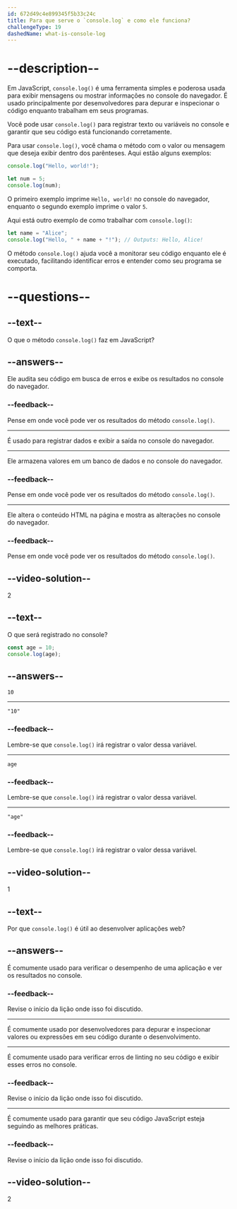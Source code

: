 ```yaml
---
id: 672d49c4e899345f5b33c24c
title: Para que serve o `console.log` e como ele funciona?
challengeType: 19
dashedName: what-is-console-log
---
```


# --description--

Em JavaScript, `console.log()` é uma ferramenta simples e poderosa usada para exibir mensagens ou mostrar informações no console do navegador. É usado principalmente por desenvolvedores para depurar e inspecionar o código enquanto trabalham em seus programas.

Você pode usar `console.log()` para registrar texto ou variáveis no console e garantir que seu código está funcionando corretamente.

Para usar `console.log()`, você chama o método com o valor ou mensagem que deseja exibir dentro dos parênteses. Aqui estão alguns exemplos:

```js
console.log("Hello, world!");

let num = 5;
console.log(num);
```

O primeiro exemplo imprime `Hello, world!` no console do navegador, enquanto o segundo exemplo imprime o valor `5`.

Aqui está outro exemplo de como trabalhar com `console.log()`:

```js
let name = "Alice";
console.log("Hello, " + name + "!"); // Outputs: Hello, Alice!
```

O método `console.log()` ajuda você a monitorar seu código enquanto ele é executado, facilitando identificar erros e entender como seu programa se comporta.

# --questions--

## --text--

O que o método `console.log()` faz em JavaScript?

## --answers--

Ele audita seu código em busca de erros e exibe os resultados no console do navegador.

### --feedback--

Pense em onde você pode ver os resultados do método `console.log()`.

---

É usado para registrar dados e exibir a saída no console do navegador.

---

Ele armazena valores em um banco de dados e no console do navegador.

### --feedback--

Pense em onde você pode ver os resultados do método `console.log()`.

---

Ele altera o conteúdo HTML na página e mostra as alterações no console do navegador.

### --feedback--

Pense em onde você pode ver os resultados do método `console.log()`.

## --video-solution--

2

## --text--

O que será registrado no console?

```js
const age = 10;
console.log(age);
```

## --answers--

`10`

---

`"10"`

### --feedback--

Lembre-se que `console.log()` irá registrar o valor dessa variável.

---

`age`

### --feedback--

Lembre-se que `console.log()` irá registrar o valor dessa variável.

---

`"age"`

### --feedback--

Lembre-se que `console.log()` irá registrar o valor dessa variável.

## --video-solution--

1

## --text--

Por que `console.log()` é útil ao desenvolver aplicações web?

## --answers--

É comumente usado para verificar o desempenho de uma aplicação e ver os resultados no console.

### --feedback--

Revise o início da lição onde isso foi discutido.

---

É comumente usado por desenvolvedores para depurar e inspecionar valores ou expressões em seu código durante o desenvolvimento.

---

É comumente usado para verificar erros de linting no seu código e exibir esses erros no console.

### --feedback--

Revise o início da lição onde isso foi discutido.

---

É comumente usado para garantir que seu código JavaScript esteja seguindo as melhores práticas. 

### --feedback--

Revise o início da lição onde isso foi discutido.

## --video-solution--

2
